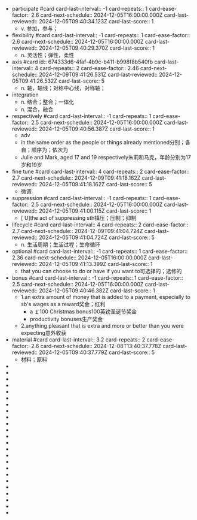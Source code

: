 - participate #card
  card-last-interval:: -1
  card-repeats:: 1
  card-ease-factor:: 2.6
  card-next-schedule:: 2024-12-05T16:00:00.000Z
  card-last-reviewed:: 2024-12-05T09:40:34.123Z
  card-last-score:: 1
	- v. 参加，参与；
- flexibility #card
  card-last-interval:: -1
  card-repeats:: 1
  card-ease-factor:: 2.6
  card-next-schedule:: 2024-12-05T16:00:00.000Z
  card-last-reviewed:: 2024-12-05T09:40:29.370Z
  card-last-score:: 1
	- n.
	  灵活性；弹性，柔性
- axis #card
  id:: 674333d6-4faf-4b9c-b411-b998f8b540fb
  card-last-interval:: 4
  card-repeats:: 2
  card-ease-factor:: 2.46
  card-next-schedule:: 2024-12-09T09:41:26.531Z
  card-last-reviewed:: 2024-12-05T09:41:26.532Z
  card-last-score:: 5
	- n.
	  轴，轴线；对称中心线，对称轴；
- integration
	- n. 结合；整合；一体化
	- n. 混合，融合
- respectively #card
  card-last-interval:: -1
  card-repeats:: 1
  card-ease-factor:: 2.5
  card-next-schedule:: 2024-12-05T16:00:00.000Z
  card-last-reviewed:: 2024-12-05T09:40:56.387Z
  card-last-score:: 1
	- adv
	- in the same order as the people or things already mentioned分别；各自；顺序为；依次为
	- Julie and Mark, aged 17 and 19 respectively朱莉和马克，年龄分别为17岁和19岁
- fine tune #card
  card-last-interval:: 4
  card-repeats:: 2
  card-ease-factor:: 2.7
  card-next-schedule:: 2024-12-09T09:41:18.162Z
  card-last-reviewed:: 2024-12-05T09:41:18.162Z
  card-last-score:: 5
	- 微调
- suppression #card
  card-last-interval:: -1
  card-repeats:: 1
  card-ease-factor:: 2.5
  card-next-schedule:: 2024-12-05T16:00:00.000Z
  card-last-reviewed:: 2024-12-05T09:41:00.115Z
  card-last-score:: 1
	- [ U]the act of suppressing sth镇压；压制；抑制
- lifecycle #card
  card-last-interval:: 4
  card-repeats:: 2
  card-ease-factor:: 2.7
  card-next-schedule:: 2024-12-09T09:41:04.724Z
  card-last-reviewed:: 2024-12-05T09:41:04.724Z
  card-last-score:: 5
	- n.
	  生活周期；生活过程；生命循环
- optional #card
  card-last-interval:: -1
  card-repeats:: 1
  card-ease-factor:: 2.36
  card-next-schedule:: 2024-12-05T16:00:00.000Z
  card-last-reviewed:: 2024-12-05T09:41:13.399Z
  card-last-score:: 1
	- that you can choose to do or have if you want to可选择的；选修的
- bonus #card
  card-last-interval:: -1
  card-repeats:: 1
  card-ease-factor:: 2.5
  card-next-schedule:: 2024-12-05T16:00:00.000Z
  card-last-reviewed:: 2024-12-05T09:40:46.382Z
  card-last-score:: 1
	- 1.an extra amount of money that is added to a payment, especially to sb's wages as a reward奖金；红利
		- a ￡100 Christmas bonus100英镑圣诞节奖金
		- productivity bonuses生产奖金
	- 2.anything pleasant that is extra and more or better than you were expecting意外收获
- material #card
  card-last-interval:: 3.2
  card-repeats:: 2
  card-ease-factor:: 2.6
  card-next-schedule:: 2024-12-08T13:40:37.778Z
  card-last-reviewed:: 2024-12-05T09:40:37.779Z
  card-last-score:: 5
	- 材料；原料
-
-
-
-
-
-
-
-
-
-
-
-
-
-
-
-
-
-
-
-
-
-
-
-